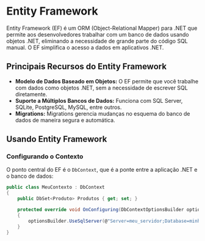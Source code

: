 # Entity Framework

Entity Framework (EF) é um ORM (Object-Relational Mapper) para .NET que permite aos desenvolvedores trabalhar com um banco de dados usando objetos .NET, eliminando a necessidade de grande parte do código SQL manual. O EF simplifica o acesso a dados em aplicativos .NET.

## Principais Recursos do Entity Framework

- **Modelo de Dados Baseado em Objetos:** O EF permite que você trabalhe com dados como objetos .NET, sem a necessidade de escrever SQL diretamente.
- **Suporte a Múltiplos Bancos de Dados:** Funciona com SQL Server, SQLite, PostgreSQL, MySQL, entre outros.
- **Migrations:** Migrations gerencia mudanças no esquema do banco de dados de maneira segura e automática.

## Usando Entity Framework

### Configurando o Contexto

O ponto central do EF é o `DbContext`, que é a ponte entre a aplicação .NET e o banco de dados:

```csharp
public class MeuContexto : DbContext
{
    public DbSet<Produto> Produtos { get; set; }

    protected override void OnConfiguring(DbContextOptionsBuilder optionsBuilder)
    {
        optionsBuilder.UseSqlServer(@"Server=meu_servidor;Database=minha_base_de_dados;Trusted_Connection=True;");
    }
}
